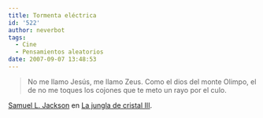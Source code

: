 ```yaml
---
title: Tormenta eléctrica
id: '522'
author: neverbot
tags:
  - Cine
  - Pensamientos aleatorios
date: 2007-09-07 13:48:53
---
```


> No me llamo Jesús, me llamo Zeus. Como el dios del monte Olimpo, el de no me toques los cojones que te meto un rayo por el culo.

[Samuel L. Jackson](http://www.imdb.com/name/nm0000168/) en [La jungla de cristal III](http://www.imdb.com/title/tt0112864/).